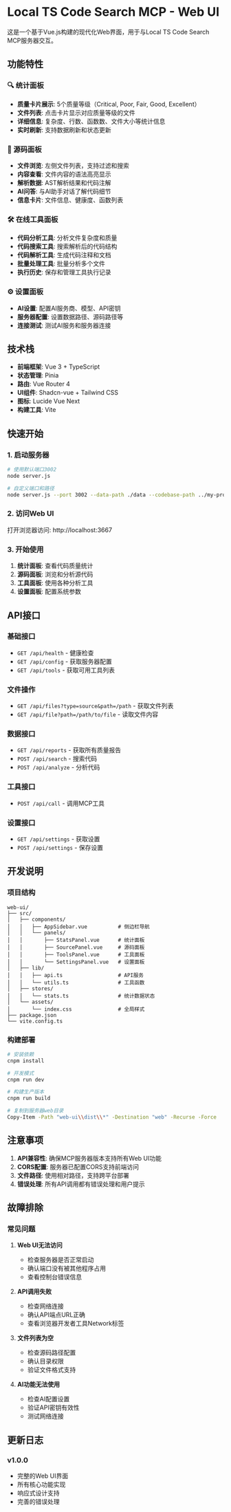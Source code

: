 # Local TS Code Search MCP - Web UI

这是一个基于Vue.js构建的现代化Web界面，用于与Local TS Code Search MCP服务器交互。

## 功能特性

### 🔍 统计面板
- **质量卡片展示**: 5个质量等级（Critical, Poor, Fair, Good, Excellent）
- **文件列表**: 点击卡片显示对应质量等级的文件
- **详细信息**: 复杂度、行数、函数数、文件大小等统计信息
- **实时刷新**: 支持数据刷新和状态更新

### 📝 源码面板
- **文件浏览**: 左侧文件列表，支持过滤和搜索
- **内容查看**: 文件内容的语法高亮显示
- **解析数据**: AST解析结果和代码注解
- **AI问答**: 与AI助手对话了解代码细节
- **信息卡片**: 文件信息、健康度、函数列表

### 🛠️ 在线工具面板
- **代码分析工具**: 分析文件复杂度和质量
- **代码搜索工具**: 搜索解析后的代码结构
- **代码解析工具**: 生成代码注释和文档
- **批量处理工具**: 批量分析多个文件
- **执行历史**: 保存和管理工具执行记录

### ⚙️ 设置面板
- **AI设置**: 配置AI服务商、模型、API密钥
- **服务器配置**: 设置数据路径、源码路径等
- **连接测试**: 测试AI服务和服务器连接

## 技术栈

- **前端框架**: Vue 3 + TypeScript
- **状态管理**: Pinia
- **路由**: Vue Router 4
- **UI组件**: Shadcn-vue + Tailwind CSS
- **图标**: Lucide Vue Next
- **构建工具**: Vite

## 快速开始

### 1. 启动服务器
```bash
# 使用默认端口3002
node server.js

# 自定义端口和路径
node server.js --port 3002 --data-path ./data --codebase-path ../my-project
```

### 2. 访问Web UI
打开浏览器访问: http://localhost:3667

### 3. 开始使用
1. **统计面板**: 查看代码质量统计
2. **源码面板**: 浏览和分析源代码
3. **工具面板**: 使用各种分析工具
4. **设置面板**: 配置系统参数

## API接口

### 基础接口
- `GET /api/health` - 健康检查
- `GET /api/config` - 获取服务器配置
- `GET /api/tools` - 获取可用工具列表

### 文件操作
- `GET /api/files?type=source&path=/path` - 获取文件列表
- `GET /api/file?path=/path/to/file` - 读取文件内容

### 数据接口
- `GET /api/reports` - 获取所有质量报告
- `POST /api/search` - 搜索代码
- `POST /api/analyze` - 分析代码

### 工具接口
- `POST /api/call` - 调用MCP工具

### 设置接口
- `GET /api/settings` - 获取设置
- `POST /api/settings` - 保存设置

## 开发说明

### 项目结构
```
web-ui/
├── src/
│   ├── components/
│   │   ├── AppSidebar.vue          # 侧边栏导航
│   │   └── panels/
│   │       ├── StatsPanel.vue      # 统计面板
│   │       ├── SourcePanel.vue     # 源码面板
│   │       ├── ToolsPanel.vue      # 工具面板
│   │       └── SettingsPanel.vue   # 设置面板
│   ├── lib/
│   │   ├── api.ts                  # API服务
│   │   └── utils.ts                # 工具函数
│   ├── stores/
│   │   └── stats.ts                # 统计数据状态
│   └── assets/
│       └── index.css               # 全局样式
├── package.json
└── vite.config.ts
```

### 构建部署
```bash
# 安装依赖
cnpm install

# 开发模式
cnpm run dev

# 构建生产版本
cnpm run build

# 复制到服务器web目录
Copy-Item -Path "web-ui\\dist\\*" -Destination "web" -Recurse -Force
```

## 注意事项

1. **API兼容性**: 确保MCP服务器版本支持所有Web UI功能
2. **CORS配置**: 服务器已配置CORS支持前端访问
3. **文件路径**: 使用相对路径，支持跨平台部署
4. **错误处理**: 所有API调用都有错误处理和用户提示

## 故障排除

### 常见问题

1. **Web UI无法访问**
   - 检查服务器是否正常启动
   - 确认端口没有被其他程序占用
   - 查看控制台错误信息

2. **API调用失败**
   - 检查网络连接
   - 确认API端点URL正确
   - 查看浏览器开发者工具Network标签

3. **文件列表为空**
   - 检查源码路径配置
   - 确认目录权限
   - 验证文件格式支持

4. **AI功能无法使用**
   - 检查AI配置设置
   - 验证API密钥有效性
   - 测试网络连接

## 更新日志

### v1.0.0
- 完整的Web UI界面
- 所有核心功能实现
- 响应式设计支持
- 完善的错误处理